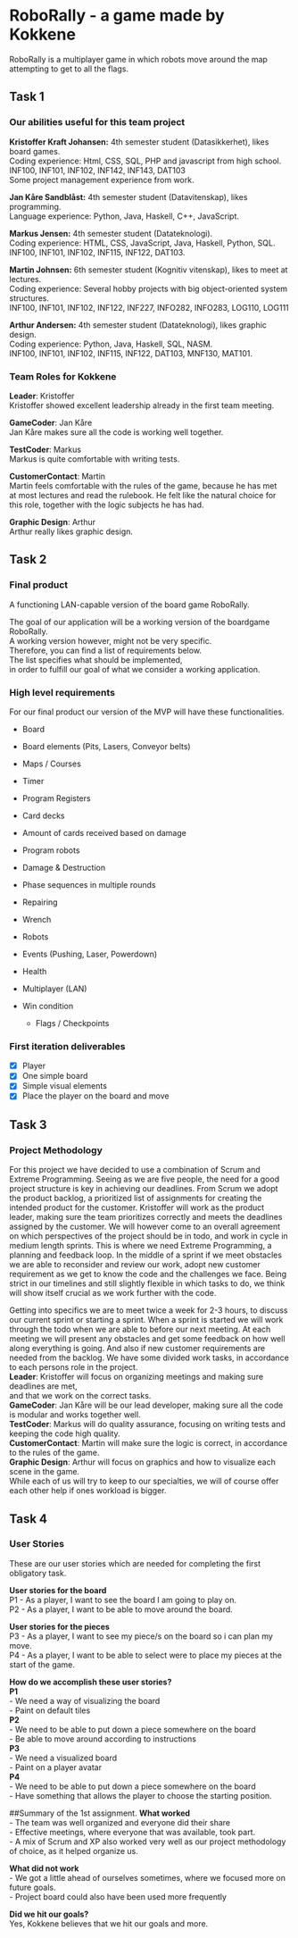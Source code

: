 # RoboRally - a game made by Kokkene
RoboRally is a multiplayer game in which robots move around the map attempting to get to all the flags. 

## Task 1
### Our abilities useful for this team project
**Kristoffer Kraft Johansen:** 4th semester student (Datasikkerhet), likes board games.\
Coding experience: Html, CSS, SQL, PHP and javascript from high school.\
INF100, INF101, INF102, INF142, INF143, DAT103\
Some project management experience from work.

**Jan Kåre Sandblåst:** 4th semester student (Datavitenskap), likes programming. \
Language experience: Python, Java, Haskell, C++, JavaScript. 

**Markus Jensen:** 4th semester student (Datateknologi).\
Coding experience: HTML, CSS, JavaScript, Java, Haskell, Python, SQL.\
INF100, INF101, INF102, INF115, INF122, DAT103.

**Martin Johnsen:** 6th semester student (Kognitiv vitenskap), likes to meet at lectures.\
Coding experience: Several hobby projects with big object-oriented system structures.\
INF100, INF101, INF102, INF122, INF227, INFO282, INFO283, LOG110, LOG111

**Arthur Andersen:** 4th semester student (Datateknologi), likes graphic design.\
Coding experience: Python, Java, Haskell, SQL, NASM.\
INF100, INF101, INF102, INF115, INF122, DAT103, MNF130, MAT101. 

### Team Roles for **Kokkene** 
**Leader**: Kristoffer\
Kristoffer showed excellent leadership already in the first team meeting.

**GameCoder**: Jan Kåre\
Jan Kåre makes sure all the code is working well together.

**TestCoder**: Markus\
Markus is quite comfortable with writing tests.

**CustomerContact**: Martin\
Martin feels comfortable with the rules of the game, because he has met\
at most lectures and read the rulebook. He felt like the natural choice for\
this role, together with the logic subjects he has had.

**Graphic Design**: Arthur\
Arthur really likes graphic design.

## Task 2
### Final product
A functioning LAN-capable version of the board game RoboRally. 

The goal of our application will be a working version of the boardgame RoboRally. \
A working version however, might not be very specific. \
Therefore, you can find a list of requirements below. \
The list specifies what should be implemented, \
in order to fulfill our goal of what we consider a working application.

### High level requirements
For our final product our version of the MVP will have these functionalities.

-  Board
  -  Board elements (Pits, Lasers, Conveyor belts)
   
-  Maps / Courses

-  Timer

-  Program Registers

-  Card decks
 -   Amount of cards received based on damage
  
-  Program robots

-  Damage & Destruction

-  Phase sequences in multiple rounds

-  Repairing
  -  Wrench
  
-  Robots
  -  Events (Pushing, Laser, Powerdown)
  -  Health
    
-  Multiplayer (LAN)

-  Win condition
   - Flags / Checkpoints

### First iteration deliverables
- [x] Player
- [x] One simple board
- [x] Simple visual elements
- [x] Place the player on the board and move

## Task 3 
### Project Methodology 
For this project we have decided to use a combination of Scrum and Extreme Programming. Seeing as we are five people,
the need for a good project structure is key in achieving our deadlines. From Scrum we adopt the product backlog, a prioritized 
list of assignments for creating the intended product for the customer. Kristoffer will work as the product leader, making sure
the team prioritizes correctly and meets the deadlines assigned by the customer. We will however come to an overall agreement
on which perspectives of the project should be in todo, and work in cycle in medium length sprints.
This is where we need Extreme Programming, a planning and feedback loop. In the middle of a sprint if we meet obstacles
we are able to reconsider and review our work, adopt new customer requirement as we get to know the code and the challenges we 
face. Being strict in our timelines and still slightly flexible in which tasks to do, we think will show itself crucial as we work 
further with the code. 

Getting into specifics we are to meet twice a week for 2-3 hours, to discuss our current sprint or starting a sprint. When a sprint
is started we will work through the todo when we are able to before our next meeting. At each meeting we will present any obstacles
and get some feedback on how well along everything is going. And also if new customer requirements are needed from the backlog.
We have some divided work tasks, in accordance to each persons role in the project.\
**Leader**: Kristoffer will focus on organizing meetings and making sure deadlines are met,\
and that we work on the correct tasks.\
**GameCoder**: Jan Kåre will be our lead developer, making sure all the code is modular and works together well.\
**TestCoder**: Markus will do quality assurance, focusing on writing tests and keeping the code high quality.\
**CustomerContact**: Martin will make sure the logic is correct, in accordance to the rules of the game.\
**Graphic Design**: Arthur will focus on graphics and how to visualize each scene in the game.\
While each of us will try to keep to our specialties, we will of course offer each other help if ones workload is bigger.

## Task 4 
### User Stories
These are our user stories which are needed for completing the first obligatory task.

**User stories for the board**\
P1 - As a player, I want to see the board I am going to play on.\
P2 - As a player, I want to be able to move around the board.

**User stories for the pieces**\
P3 - As a player, I want to see my piece/s on the board so i can plan my move.\
P4 - As a player, I want to be able to select were to place my pieces at the start of the game.

**How do we accomplish these user stories?**\
**P1**\
    - We need a way of visualizing the board\
    - Paint on default tiles\
**P2**\
    - We need to be able to put down a piece somewhere on the board\
    - Be able to move around according to instructions\
**P3**\
    - We need a visualized board\
    - Paint on a player avatar\
**P4**\
    - We need to be able to put down a piece somewhere on the board\
    - Have something that allows the player to choose the starting position.

##Summary of the 1st assignment.
 **What worked**\
    - The team was well organized and everyone did their share\
    - Effective meetings, where everyone that was available, took part.\
    - A mix of Scrum and XP also worked very well as our project methodology of choice, as it helped organize us.

 **What did not work**\
    - We got a little ahead of ourselves sometimes, where we focused more on future goals.\
    - Project board could also have been used more frequently
    
 **Did we hit our goals?**\
    Yes, Kokkene believes that we hit our goals and more.
